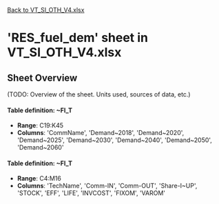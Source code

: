 [Back to VT_SI_OTH_V4.xlsx](README.md)

# 'RES_fuel_dem' sheet in VT_SI_OTH_V4.xlsx

## Sheet Overview

(TODO: Overview of the sheet. Units used, sources of data, etc.)

#### Table definition: ~FI_T
- **Range**: C19:K45
- **Columns**: 'CommName', 'Demand~2018', 'Demand~2020', 'Demand~2025', 'Demand~2030', 'Demand~2040', 'Demand~2050', 'Demand~2060'

#### Table definition: ~FI_T
- **Range**: C4:M16
- **Columns**: 'TechName', 'Comm-IN', 'Comm-OUT', 'Share-I~UP', 'STOCK', 'EFF', 'LIFE', 'INVCOST', 'FIXOM', 'VAROM'

